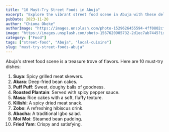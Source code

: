 ```yaml
---
title: "10 Must-Try Street Foods in Abuja"
excerpt: "Explore the vibrant street food scene in Abuja with these delicious picks."
pubDate: 2023-11-20
author: "Chioma Okeke"
authorImage: "https://images.unsplash.com/photo-1529626455594-4ff0802cfb7e?ixlib=rb-1.2.1&auto=format&fit=crop&w=500&q=60"
image: "https://images.unsplash.com/photo-1567620905732-2d1ec7ab7445?ixlib=rb-1.2.1&auto=format&fit=crop&w=500&q=60"
category: ["Food"]
tags: ["street-food", "Abuja", "local-cuisine"]
slug: "must-try-street-foods-abuja"
---
```


Abuja's street food scene is a treasure trove of flavors. Here are 10 must-try dishes:

1. **Suya**: Spicy grilled meat skewers.
2. **Akara**: Deep-fried bean cakes.
3. **Puff Puff**: Sweet, doughy balls of goodness.
4. **Roasted Plantain**: Served with spicy pepper sauce.
5. **Masa**: Rice cakes with a soft, fluffy texture.
6. **Kilishi**: A spicy dried meat snack.
7. **Zobo**: A refreshing hibiscus drink.
8. **Abacha**: A traditional Igbo salad.
9. **Moi Moi**: Steamed bean pudding.
10. **Fried Yam**: Crispy and satisfying.
